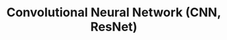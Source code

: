 ---
layout: page

parent_id: 2.3-nn
id: 2-cnn
title: "Convolutional Neural Network (CNN, ResNet)"
---